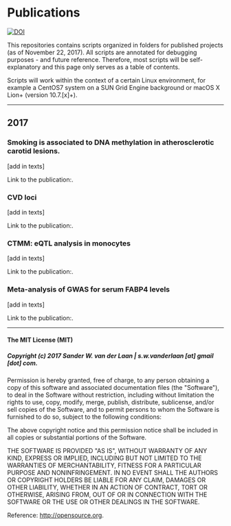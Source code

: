 Publications
============
[![DOI](https://zenodo.org/badge/111704113.svg)](https://zenodo.org/badge/latestdoi/111704113)

This repositories contains scripts organized in folders for published projects (as of November 22, 2017). All scripts are annotated for debugging purposes - and future reference. Therefore, most scripts will be self-explanatory and this page only serves as a table of contents.

Scripts will work within the context of a certain Linux environment, for example a CentOS7 system on a SUN Grid Engine background or macOS X Lion+ (version 10.7.[x]+). 


--------------

## 2017

### Smoking is associated to DNA methylation in atherosclerotic carotid lesions.

[add in texts]

Link to the publication:.


### CVD loci

[add in texts]

Link to the publication:.


### CTMM: eQTL analysis in monocytes

[add in texts]

Link to the publication:.


### Meta-analysis of GWAS for serum FABP4 levels

[add in texts]

Link to the publication:.

--------------

#### The MIT License (MIT)
##### Copyright (c) 2017 Sander W. van der Laan | s.w.vanderlaan [at] gmail [dot] com.

Permission is hereby granted, free of charge, to any person obtaining a copy of this software and associated documentation files (the "Software"), to deal in the Software without restriction, including without limitation the rights to use, copy, modify, merge, publish, distribute, sublicense, and/or sell copies of the Software, and to permit persons to whom the Software is furnished to do so, subject to the following conditions:   

The above copyright notice and this permission notice shall be included in all copies or substantial portions of the Software.

THE SOFTWARE IS PROVIDED "AS IS", WITHOUT WARRANTY OF ANY KIND, EXPRESS OR IMPLIED, INCLUDING BUT NOT LIMITED TO THE WARRANTIES OF MERCHANTABILITY, FITNESS FOR A PARTICULAR PURPOSE AND NONINFRINGEMENT. IN NO EVENT SHALL THE AUTHORS OR COPYRIGHT HOLDERS BE LIABLE FOR ANY CLAIM, DAMAGES OR OTHER LIABILITY, WHETHER IN AN ACTION OF CONTRACT, TORT OR OTHERWISE, ARISING FROM, OUT OF OR IN CONNECTION WITH THE SOFTWARE OR THE USE OR OTHER DEALINGS IN THE SOFTWARE.

Reference: http://opensource.org.
